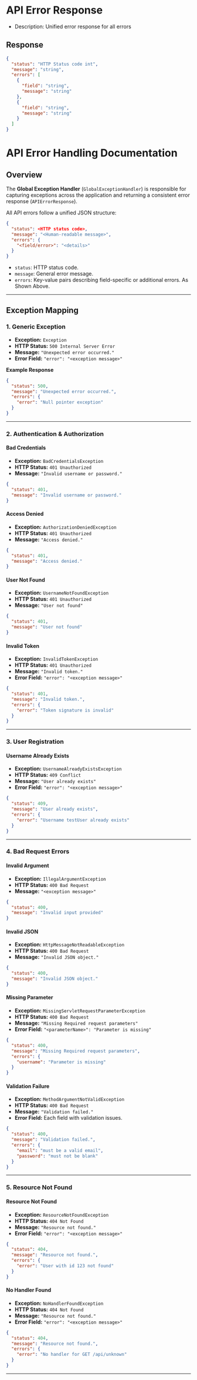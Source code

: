 # API Error Response
- Description: Unified error response for all errors

## Response
```json
{
  "status": "HTTP Status code int",
  "message": "string",
  "errors": [
    {
      "field": "string",
      "message": "string"
    },
    {
      "field": "string",
      "message": "string"
    }
  ]
}
```

# API Error Handling Documentation

## Overview

The **Global Exception Handler** (`GlobalExceptionHandler`) is responsible for capturing exceptions across the application and returning a consistent error response (`APIErrorResponse`).

All API errors follow a unified JSON structure:

```json
{
  "status": <HTTP status code>,
  "message": "<Human-readable message>",
  "errors": {
    "<field/error>": "<details>"
  }
}
```

* `status`: HTTP status code.
* `message`: General error message.
* `errors`: Key-value pairs describing field-specific or additional errors.
As Shown Above.
---

## Exception Mapping

### 1. Generic Exception

* **Exception:** `Exception`
* **HTTP Status:** `500 Internal Server Error`
* **Message:** `"Unexpected error occurred."`
* **Error Field:** `"error": "<exception message>"`

**Example Response**

```json
{
  "status": 500,
  "message": "Unexpected error occurred.",
  "errors": {
    "error": "Null pointer exception"
  }
}
```

---

### 2. Authentication & Authorization

#### Bad Credentials

* **Exception:** `BadCredentialsException`
* **HTTP Status:** `401 Unauthorized`
* **Message:** `"Invalid username or password."`

```json
{
  "status": 401,
  "message": "Invalid username or password."
}
```

#### Access Denied

* **Exception:** `AuthorizationDeniedException`
* **HTTP Status:** `401 Unauthorized`
* **Message:** `"Access denied."`

```json
{
  "status": 401,
  "message": "Access denied."
}
```

#### User Not Found

* **Exception:** `UsernameNotFoundException`
* **HTTP Status:** `401 Unauthorized`
* **Message:** `"User not found"`

```json
{
  "status": 401,
  "message": "User not found"
}
```

#### Invalid Token

* **Exception:** `InvalidTokenException`
* **HTTP Status:** `401 Unauthorized`
* **Message:** `"Invalid token."`
* **Error Field:** `"error": "<exception message>"`

```json
{
  "status": 401,
  "message": "Invalid token.",
  "errors": {
    "error": "Token signature is invalid"
  }
}
```

---

### 3. User Registration

#### Username Already Exists

* **Exception:** `UsernameAlreadyExistsException`
* **HTTP Status:** `409 Conflict`
* **Message:** `"User already exists"`
* **Error Field:** `"error": "<exception message>"`

```json
{
  "status": 409,
  "message": "User already exists",
  "errors": {
    "error": "Username testUser already exists"
  }
}
```

---

### 4. Bad Request Errors

#### Invalid Argument

* **Exception:** `IllegalArgumentException`
* **HTTP Status:** `400 Bad Request`
* **Message:** `"<exception message>"`

```json
{
  "status": 400,
  "message": "Invalid input provided"
}
```

#### Invalid JSON

* **Exception:** `HttpMessageNotReadableException`
* **HTTP Status:** `400 Bad Request`
* **Message:** `"Invalid JSON object."`

```json
{
  "status": 400,
  "message": "Invalid JSON object."
}
```

#### Missing Parameter

* **Exception:** `MissingServletRequestParameterException`
* **HTTP Status:** `400 Bad Request`
* **Message:** `"Missing Required request parameters"`
* **Error Field:** `"<parameterName>": "Parameter is missing"`

```json
{
  "status": 400,
  "message": "Missing Required request parameters",
  "errors": {
    "username": "Parameter is missing"
  }
}
```

#### Validation Failure

* **Exception:** `MethodArgumentNotValidException`
* **HTTP Status:** `400 Bad Request`
* **Message:** `"Validation failed."`
* **Error Field:** Each field with validation issues.

```json
{
  "status": 400,
  "message": "Validation failed.",
  "errors": {
    "email": "must be a valid email",
    "password": "must not be blank"
  }
}
```

---

### 5. Resource Not Found

#### Resource Not Found

* **Exception:** `ResourceNotFoundException`
* **HTTP Status:** `404 Not Found`
* **Message:** `"Resource not found."`
* **Error Field:** `"error": "<exception message>"`

```json
{
  "status": 404,
  "message": "Resource not found.",
  "errors": {
    "error": "User with id 123 not found"
  }
}
```

#### No Handler Found

* **Exception:** `NoHandlerFoundException`
* **HTTP Status:** `404 Not Found`
* **Message:** `"Resource not found."`
* **Error Field:** `"error": "<exception message>"`

```json
{
  "status": 404,
  "message": "Resource not found.",
  "errors": {
    "error": "No handler for GET /api/unknown"
  }
}
```

---